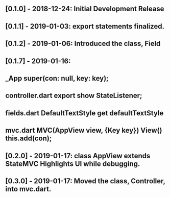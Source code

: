 ## [0.1.0] - 2018-12-24: Initial Development Release
## [0.1.1] - 2019-01-03: export statements finalized.
## [0.1.2] - 2019-01-06: Introduced the class, Field
## [0.1.7] - 2019-01-16: 
##                       _App  super(con: null, key: key);
##                       controller.dart  export show StateListener;
##                       fields.dart  DefaultTextStyle get defaultTextStyle
##                       mvc.dart  MVC(AppView view, {Key key})  View() this.add(con);
## [0.2.0] - 2019-01-17: class AppView extends StateMVC Highlights UI while debugging.
## [0.3.0] - 2019-01-17: Moved the class, Controller, into mvc.dart.
